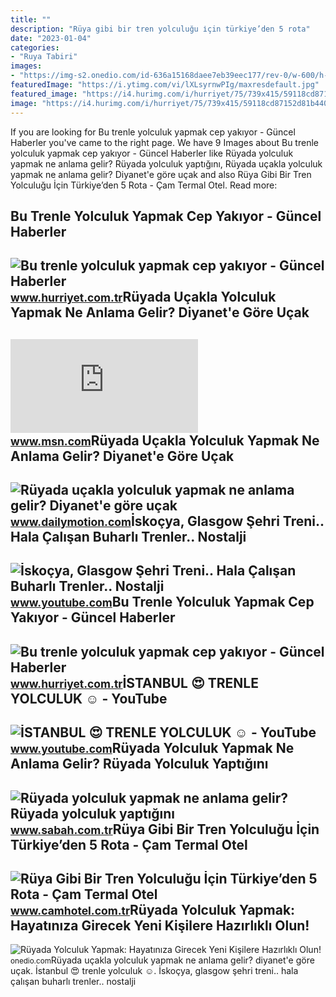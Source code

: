 ```yaml
---
title: ""
description: "Rüya gibi bir tren yolculuğu i̇çin türkiye’den 5 rota"
date: "2023-01-04"
categories:
- "Ruya Tabiri"
images:
- "https://img-s2.onedio.com/id-636a15168daee7eb39eec177/rev-0/w-600/h-342/f-jpg/s-494aa6663e975ef1cade046ad35e387be8f41598.jpg"
featuredImage: "https://i.ytimg.com/vi/lXLsyrnwPIg/maxresdefault.jpg"
featured_image: "https://i4.hurimg.com/i/hurriyet/75/739x415/59118cd87152d81b440bf3d3.jpg"
image: "https://i4.hurimg.com/i/hurriyet/75/739x415/59118cd87152d81b440bf3d3.jpg"
---
```


If you are looking for Bu trenle yolculuk yapmak cep yakıyor - Güncel Haberler you've came to the right page. We have 9 Images about Bu trenle yolculuk yapmak cep yakıyor - Güncel Haberler like Rüyada yolculuk yapmak ne anlama gelir? Rüyada yolculuk yaptığını, Rüyada uçakla yolculuk yapmak ne anlama gelir? Diyanet'e göre uçak and also Rüya Gibi Bir Tren Yolculuğu İçin Türkiye’den 5 Rota - Çam Termal Otel. Read more:

Bu Trenle Yolculuk Yapmak Cep Yakıyor - Güncel Haberler
-------------------------------------------------------

 ![Bu trenle yolculuk yapmak cep yakıyor - Güncel Haberler](https://i4.hurimg.com/i/hurriyet/75/739x415/59118cd87152d81b440bf3d3.jpg) <small>www.hurriyet.com.tr</small>Rüyada Uçakla Yolculuk Yapmak Ne Anlama Gelir? Diyanet'e Göre Uçak
------------------------------------------------------------------

 ![Rüyada uçakla yolculuk yapmak ne anlama gelir? Diyanet'e göre uçak](https://img-s-msn-com.akamaized.net/tenant/amp/entityid/AA17GSzQ.img?h=315&w=600&m=6&q=60&o=t&l=f&f=jpg) <small>www.msn.com</small>Rüyada Uçakla Yolculuk Yapmak Ne Anlama Gelir? Diyanet'e Göre Uçak
------------------------------------------------------------------

 ![Rüyada uçakla yolculuk yapmak ne anlama gelir? Diyanet'e göre uçak](https://s2.dmcdn.net/v/UhYQj1ZyoQ_e3lE-8/x720) <small>www.dailymotion.com</small>İskoçya, Glasgow Şehri Treni.. Hala Çalışan Buharlı Trenler.. Nostalji
----------------------------------------------------------------------

 ![İskoçya, Glasgow Şehri Treni.. Hala Çalışan Buharlı Trenler.. Nostalji](https://i.ytimg.com/vi/vZoFiY8exCU/hq2.jpg?sqp=-oaymwEoCOADEOgC8quKqQMcGADwAQH4Ac4FgAKACooCDAgAEAEYMSBaKH8wDw==&rs=AOn4CLC43G5fmZg6Qml6egkOKDe8xrWiDQ) <small>www.youtube.com</small>Bu Trenle Yolculuk Yapmak Cep Yakıyor - Güncel Haberler
-------------------------------------------------------

 ![Bu trenle yolculuk yapmak cep yakıyor - Güncel Haberler](https://i4.hurimg.com/i/hurriyet/75/750x422/59118cd27152d81b440bf3d1.jpg) <small>www.hurriyet.com.tr</small>İSTANBUL 😍 TRENLE YOLCULUK ☺️ - YouTube
---------------------------------------

 ![İSTANBUL 😍 TRENLE YOLCULUK ☺️ - YouTube](https://i.ytimg.com/vi/lXLsyrnwPIg/maxresdefault.jpg) <small>www.youtube.com</small>Rüyada Yolculuk Yapmak Ne Anlama Gelir? Rüyada Yolculuk Yaptığını
-----------------------------------------------------------------

 ![Rüyada yolculuk yapmak ne anlama gelir? Rüyada yolculuk yaptığını](https://iasbh.tmgrup.com.tr/718964/752/395/0/69/1920/1076?u=https://isbh.tmgrup.com.tr/sbh/2019/11/01/ruyada-yolculuk-yapmak-ne-anlama-gelir-otobusle-trenle-ve-ucakla-yolculuk-yapmak-nasil-yorumlanir-1572613871099.jpeg) <small>www.sabah.com.tr</small>Rüya Gibi Bir Tren Yolculuğu İçin Türkiye’den 5 Rota - Çam Termal Otel
----------------------------------------------------------------------

 ![Rüya Gibi Bir Tren Yolculuğu İçin Türkiye’den 5 Rota - Çam Termal Otel](https://www.camhotel.com.tr/uploads/images/bozkirda_tren_yolculugu.jpg) <small>www.camhotel.com.tr</small>Rüyada Yolculuk Yapmak: Hayatınıza Girecek Yeni Kişilere Hazırlıklı Olun!
-------------------------------------------------------------------------

 ![Rüyada Yolculuk Yapmak: Hayatınıza Girecek Yeni Kişilere Hazırlıklı Olun!](https://img-s2.onedio.com/id-636a15168daee7eb39eec177/rev-0/w-600/h-342/f-jpg/s-494aa6663e975ef1cade046ad35e387be8f41598.jpg) <small>onedio.com</small>Rüyada uçakla yolculuk yapmak ne anlama gelir? diyanet'e göre uçak. İstanbul 😍 trenle yolculuk ☺️. İskoçya, glasgow şehri treni.. hala çalışan buharlı trenler.. nostalji
